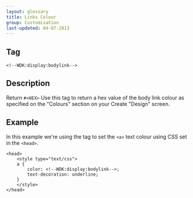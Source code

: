 ```yaml
---
layout: glossary
title: Links Colour
group: Customisation
last-updated: 04-07-2013
---
```


## Tag

`<!--WDK:display:bodylink-->`

## Description

Return `#<HEX>`
Use this tag to return a hex value of  the body link colour as specified on the "Colours" section on your Create "Design" screen.

## Example

In this example we're using the tag to set the `<a>` text colour using CSS set in the `<head>`.

~~~
<head>
    <style type="text/css">
    a {
        color: <!--WDK:display:bodylink-->;
        text-decoration: underline;
    }
    </style>
</head>
~~~